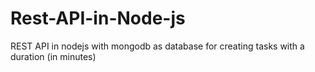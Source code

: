 # Rest-API-in-Node-js
REST API in nodejs with mongodb as database for creating tasks with a duration (in minutes)
